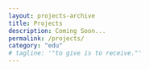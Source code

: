 ```yaml
---
layout: projects-archive
title: Projects
description: Coming Soon...
permalink: /projects/
category: "edu"
# tagline: '"to give is to receive."'
---
```


